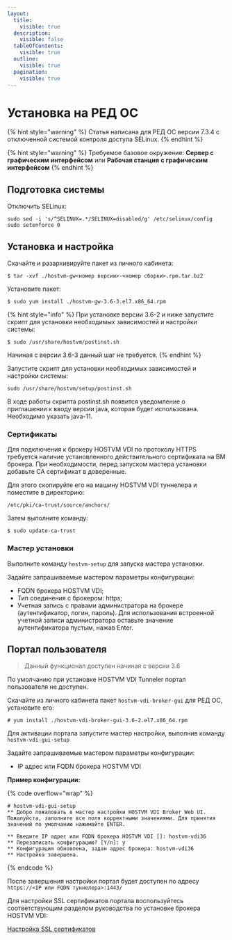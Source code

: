 ```yaml
---
layout:
  title:
    visible: true
  description:
    visible: false
  tableOfContents:
    visible: true
  outline:
    visible: true
  pagination:
    visible: true
---
```


# Установка на РЕД ОС

{% hint style="warning" %}
Статья написана для РЕД ОС версии 7.3.4 с отключенной системой контроля доступа SELinux.
{% endhint %}

{% hint style="warning" %}
Требуемое базовое окружение: **Сервер с графическим интерфейсом** или **Рабочая станция** **с графическим интерфейсом**
{% endhint %}

## Подготовка системы <a href="#preparation" id="preparation"></a>

Отключить SELinux:

```
sudo sed -i 's/^SELINUX=.*/SELINUX=disabled/g' /etc/selinux/config
sudo setenforce 0
```

## Установка и настройка <a href="#install" id="install"></a>

Скачайте и разархивируйте пакет из личного кабинета:

```shell-session
$ tar -xvf ./hostvm-gw<номер версии>-<номер сборки>.rpm.tar.bz2
```

Установите пакет:

```shell-session
$ sudo yum install ./hostvm-gw-3.6-3.el7.x86_64.rpm
```

{% hint style="info" %}
При установке версии 3.6-2 и ниже запустите скрипт для установки необходимых зависимостей и настройки системы:

```shell-session
$ sudo /usr/share/hostvm/postinst.sh
```

Начиная с версии 3.6-3 данный шаг не требуется.
{% endhint %}

Запустите скрипт для установки необходимых зависимостей и настройки системы:

```
sudo /usr/share/hostvm/setup/postinst.sh
```

В ходе работы скрипта postinst.sh появится уведомление о приглашении к вводу версии java, которая будет использована. Необходимо указать java-11.

### Сертификаты <a href="#certificates" id="certificates"></a>

Для подключения к брокеру HOSTVM VDI по протоколу HTTPS требуется наличие установленного действительного сертификата на ВМ брокера. При необходимости, перед запуском мастера установки добавьте CA сертификат в доверенные.

Для этого скопируйте его на машину HOSTVM VDI туннелера и поместите в директорию:

```
/etc/pki/ca-trust/source/anchors/
```

Затем выполните команду:

```shell-session
$ sudo update-ca-trust
```

### Мастер установки <a href="#setup-wizard" id="setup-wizard"></a>

Выполните команду `hostvm-setup` для запуска мастера установки.

Задайте запрашиваемые мастером параметры конфигурации:

* FQDN брокера HOSTVM VDI;
* Тип соединения с брокером: https;
* Учетная запись с правами администратора на брокере (аутентификатор, логин, пароль). Для использования встроенной учетной записи администратора оставьте значение аутентификатора пустым, нажав Enter.

## Портал пользователя <a href="#user-portal" id="user-portal"></a>

> Данный функционал доступен начиная с версии 3.6

По умолчанию при установке HOSTVM VDI Tunneler портал пользователя не доступен.

Скачайте из личного кабинета пакет `hostvm-vdi-broker-gui` для РЕД ОС, установите его:

```shell-session
# yum install ./hostvm-vdi-broker-gui-3.6-2.el7.x86_64.rpm
```

Для активации портала запустите мастер настройки, выполнив команду `hostvm-vdi-gui-setup`

Задайте запрашиваемые мастером параметры конфигурации:

* IP адрес или FQDN брокера HOSTVM VDI

**Пример конфигурации:**

{% code overflow="wrap" %}
```shell-session
# hostvm-vdi-gui-setup 
** Добро пожаловать в мастер настройки HOSTVM VDI Broker Web UI. Пожалуйста, заполните все поля корректными значениями. Для принятия значений по умолчанию нажимайте ENTER.

** Введите IP адрес или FQDN брокера HOSTVM VDI []: hostvm-vdi36
** Перезаписать конфигурацию? [Y/n]: y
** Конфигурация обновлена, задан адрес брокера: hostvm-vdi36
** Настройка завершена.
```
{% endcode %}

После завершения настройки портал будет доступен по адресу `https://<IP или FQDN туннелера>:1443/`

Для настройки SSL сертификатов портала воспользуйтесь соответствующим разделом руководства по установке брокера HOSTVM VDI:

[Настройка SSL сертификатов](../hostvm-vdi-ova-install/#ssl-certificates)

